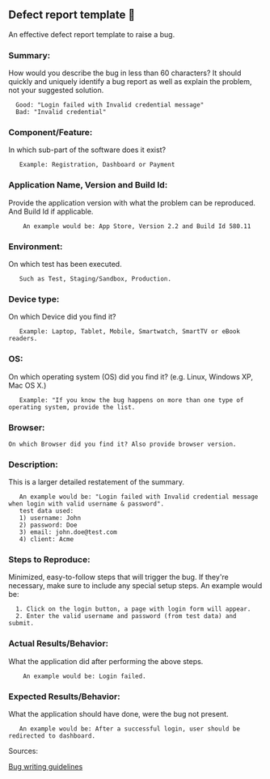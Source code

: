 ## Defect report template :bug:
An effective defect report template to raise a bug.

### Summary:
How would you describe the bug in less than 60 characters? It should quickly and uniquely identify a bug report as well as explain the problem, not your suggested solution.

      Good: "Login failed with Invalid credential message"
      Bad: "Invalid credential"

### Component/Feature:
In which sub-part of the software does it exist?

       Example: Registration, Dashboard or Payment


### Application Name, Version and Build Id:
Provide the application version with what the problem can be reproduced. And Build Id if applicable.

        An example would be: App Store, Version 2.2 and Build Id 580.11

### Environment:
On which test has been executed.

       Such as Test, Staging/Sandbox, Production.

### Device type:
 On which Device did you find it?

       Example: Laptop, Tablet, Mobile, Smartwatch, SmartTV or eBook readers.

### OS:
On which operating system (OS) did you find it? (e.g. Linux, Windows XP, Mac OS X.)

       Example: "If you know the bug happens on more than one type of operating system, provide the list.

### Browser:
    On which Browser did you find it? Also provide browser version.

### Description:

This is a larger detailed restatement of the summary.

       An example would be: "Login failed with Invalid credential message when login with valid username & password".
       test data used:
       1) username: John
       2) password: Doe
       3) email: john.doe@test.com
       4) client: Acme


### Steps to Reproduce:
Minimized, easy-to-follow steps that will trigger the bug. If they're necessary, make sure to include any special setup steps. An example would be:

      1. Click on the login button, a page with login form will appear.
      2. Enter the valid username and password (from test data) and submit.

### Actual Results/Behavior:
What the application did after performing the above steps.

        An example would be: Login failed.

### Expected Results/Behavior:
What the application should have done, were the bug not present.

       An example would be: After a successful login, user should be redirected to dashboard.

Sources:

[Bug writing guidelines](https://developer.mozilla.org/en-US/docs/Mozilla/QA/Bug_writing_guidelines)
